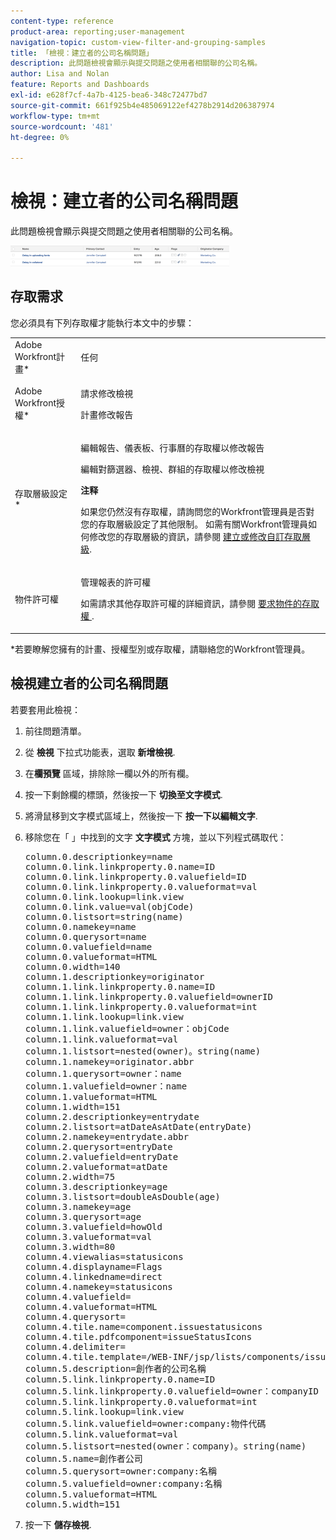 ```yaml
---
content-type: reference
product-area: reporting;user-management
navigation-topic: custom-view-filter-and-grouping-samples
title: 「檢視：建立者的公司名稱問題」
description: 此問題檢視會顯示與提交問題之使用者相關聯的公司名稱。
author: Lisa and Nolan
feature: Reports and Dashboards
exl-id: e628f7cf-4a7b-4125-bea6-348c72477bd7
source-git-commit: 661f925b4e485069122ef4278b2914d206387974
workflow-type: tm+mt
source-wordcount: '481'
ht-degree: 0%

---
```


# 檢視：建立者的公司名稱問題

此問題檢視會顯示與提交問題之使用者相關聯的公司名稱。

![custom_view_for_issues_with_originator_company_name.png](assets/custom-view-for-issues-350x33.png)

## 存取需求

您必須具有下列存取權才能執行本文中的步驟：

<table style="table-layout:auto"> 
 <col> 
 <col> 
 <tbody> 
  <tr> 
   <td role="rowheader">Adobe Workfront計畫*</td> 
   <td> <p>任何</p> </td> 
  </tr> 
  <tr> 
   <td role="rowheader">Adobe Workfront授權*</td> 
   <td> <p>請求修改檢視 </p>
   <p>計畫修改報告</p> </td> 
  </tr> 
  <tr> 
   <td role="rowheader">存取層級設定*</td> 
   <td> <p>編輯報告、儀表板、行事曆的存取權以修改報告</p> <p>編輯對篩選器、檢視、群組的存取權以修改檢視</p> <p><b>注释</b>

如果您仍然沒有存取權，請詢問您的Workfront管理員是否對您的存取層級設定了其他限制。 如需有關Workfront管理員如何修改您的存取層級的資訊，請參閱 <a href="../../../administration-and-setup/add-users/configure-and-grant-access/create-modify-access-levels.md" class="MCXref xref">建立或修改自訂存取層級</a>.</p> </td>
</tr> 
  <tr> 
   <td role="rowheader">物件許可權</td> 
   <td> <p>管理報表的許可權</p> <p>如需請求其他存取許可權的詳細資訊，請參閱 <a href="../../../workfront-basics/grant-and-request-access-to-objects/request-access.md" class="MCXref xref">要求物件的存取權 </a>.</p> </td> 
  </tr> 
 </tbody> 
</table>

&#42;若要瞭解您擁有的計畫、授權型別或存取權，請聯絡您的Workfront管理員。

## 檢視建立者的公司名稱問題

若要套用此檢視：

1. 前往問題清單。
1. 從 **檢視** 下拉式功能表，選取 **新增檢視**.

1. 在&#x200B;**欄預覽** 區域，排除除一欄以外的所有欄。
1. 按一下剩餘欄的標頭，然後按一下 **切換至文字模式**.
1. 將滑鼠移到文字模式區域上，然後按一下 **按一下以編輯文字**.
1. 移除您在「 」中找到的文字 **文字模式** 方塊，並以下列程式碼取代：
   <pre>column.0.descriptionkey=name<br>column.0.link.linkproperty.0.name=ID<br>column.0.link.linkproperty.0.valuefield=ID<br>column.0.link.linkproperty.0.valueformat=val<br>column.0.link.lookup=link.view<br>column.0.link.value=val(objCode)<br>column.0.listsort=string(name)<br>column.0.namekey=name<br>column.0.querysort=name<br>column.0.valuefield=name<br>column.0.valueformat=HTML<br>column.0.width=140<br>column.1.descriptionkey=originator<br>column.1.link.linkproperty.0.name=ID<br>column.1.link.linkproperty.0.valuefield=ownerID<br>column.1.link.linkproperty.0.valueformat=int<br>column.1.link.lookup=link.view<br>column.1.link.valuefield=owner：objCode<br>column.1.link.valueformat=val<br>column.1.listsort=nested(owner)。string(name)<br>column.1.namekey=originator.abbr<br>column.1.querysort=owner：name<br>column.1.valuefield=owner：name<br>column.1.valueformat=HTML<br>column.1.width=151<br>column.2.descriptionkey=entrydate<br>column.2.listsort=atDateAsAtDate(entryDate)<br>column.2.namekey=entrydate.abbr<br>column.2.querysort=entryDate<br>column.2.valuefield=entryDate<br>column.2.valueformat=atDate<br>column.2.width=75<br>column.3.descriptionkey=age<br>column.3.listsort=doubleAsDouble(age)<br>column.3.namekey=age<br>column.3.querysort=age<br>column.3.valuefield=howOld<br>column.3.valueformat=val<br>column.3.width=80<br>column.4.viewalias=statusicons<br>column.4.displayname=Flags<br>column.4.linkedname=direct<br>column.4.namekey=statusicons<br>column.4.valuefield=<br>column.4.valueformat=HTML<br>column.4.querysort=<br>column.4.tile.name=component.issuestatusicons<br>column.4.tile.pdfcomponent=issueStatusIcons<br>column.4.delimiter=<br>column.4.tile.template=/WEB-INF/jsp/lists/components/issueStatusIcons.jsp<br>column.5.description=創作者的公司名稱<br>column.5.link.linkproperty.0.name=ID<br>column.5.link.linkproperty.0.valuefield=owner：companyID<br>column.5.link.linkproperty.0.valueformat=int<br>column.5.link.lookup=link.view<br>column.5.link.valuefield=owner:company:物件代碼<br>column.5.link.valueformat=val<br>column.5.listsort=nested(owner：company)。string(name)<br>column.5.name=創作者公司<br>column.5.querysort=owner:company:名稱<br>column.5.valuefield=owner:company:名稱<br>column.5.valueformat=HTML<br>column.5.width=151</pre>

1. 按一下 **儲存檢視**.
